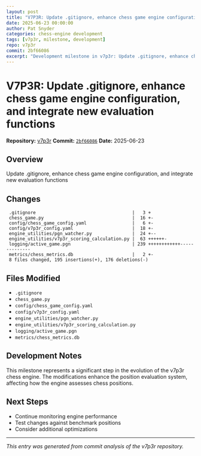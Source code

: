 ```yaml
---
layout: post
title: "V7P3R: Update .gitignore, enhance chess game engine configuration, and integrate new evaluation functions"
date: 2025-06-23 00:00:00 
author: Pat Snyder
categories: chess-engine development
tags: [v7p3r, milestone, development]
repo: v7p3r
commit: 2bf66086
excerpt: "Development milestone in v7p3r: Update .gitignore, enhance chess game engine configuration, and integrate new evaluation functions"
---
```


# V7P3R: Update .gitignore, enhance chess game engine configuration, and integrate new evaluation functions

**Repository:** [v7p3r](https://github.com/pssnyder/v7p3r)
**Commit:** [`2bf66086`](https://github.com/pssnyder/v7p3r/commit/2bf660860ce4d9c5850e4400a449b5285d7821c0)
**Date:** 2025-06-23

## Overview

Update .gitignore, enhance chess game engine configuration, and integrate new evaluation functions

## Changes

```
 .gitignore                                    |   3 +
 chess_game.py                                 |  16 +-
 config/chess_game_config.yaml                 |   6 +-
 config/v7p3r_config.yaml                      |  18 +-
 engine_utilities/pgn_watcher.py               |  24 +--
 engine_utilities/v7p3r_scoring_calculation.py |  63 ++++++-
 logging/active_game.pgn                       | 239 ++++++++++++--------------
 metrics/chess_metrics.db                      |   2 +-
 8 files changed, 195 insertions(+), 176 deletions(-)
```

## Files Modified

- `.gitignore`
- `chess_game.py`
- `config/chess_game_config.yaml`
- `config/v7p3r_config.yaml`
- `engine_utilities/pgn_watcher.py`
- `engine_utilities/v7p3r_scoring_calculation.py`
- `logging/active_game.pgn`
- `metrics/chess_metrics.db`

## Development Notes

This milestone represents a significant step in the evolution of the v7p3r chess engine. The modifications enhance the position evaluation system, affecting how the engine assesses chess positions.

## Next Steps

- Continue monitoring engine performance
- Test changes against benchmark positions
- Consider additional optimizations

---

*This entry was generated from commit analysis of the v7p3r repository.*
